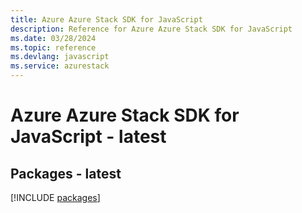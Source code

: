 ```yaml
---
title: Azure Azure Stack SDK for JavaScript
description: Reference for Azure Azure Stack SDK for JavaScript
ms.date: 03/28/2024
ms.topic: reference
ms.devlang: javascript
ms.service: azurestack
---
```

# Azure Azure Stack SDK for JavaScript - latest
## Packages - latest
[!INCLUDE [packages](azure-stack-index.md)]